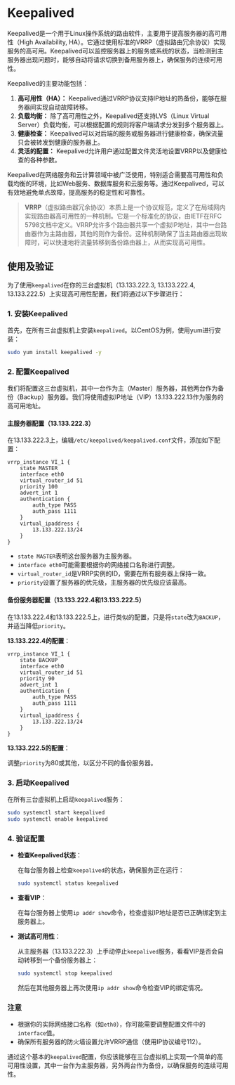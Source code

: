 # Keepalived

Keepalived是一个用于Linux操作系统的路由软件，主要用于提高服务器的高可用性（High Availability, HA）。它通过使用标准的VRRP（虚拟路由冗余协议）实现服务的高可用。Keepalived可以监控服务器上的服务或系统的状态，当检测到主服务器出现问题时，能够自动将请求切换到备用服务器上，确保服务的连续可用性。

Keepalived的主要功能包括：

1. **高可用性（HA）：** Keepalived通过VRRP协议支持IP地址的热备份，能够在服务器间实现自动故障转移。
2. **负载均衡：** 除了高可用性之外，Keepalived还支持LVS（Linux Virtual Server）负载均衡，可以根据配置的规则将客户端请求分发到多个服务器上。
3. **健康检查：** Keepalived可以对后端的服务或服务器进行健康检查，确保流量只会被转发到健康的服务器上。
4. **灵活的配置：** Keepalived允许用户通过配置文件灵活地设置VRRP以及健康检查的各种参数。

Keepalived在网络服务和云计算领域中被广泛使用，特别适合需要高可用性和负载均衡的环境，比如Web服务、数据库服务和云服务等。通过Keepalived，可以有效地避免单点故障，提高服务的稳定性和可靠性。

> **VRRP**（虚拟路由器冗余协议）本质上是一个协议规范，定义了在局域网内实现路由器高可用性的一种机制。它是一个标准化的协议，由IETF在RFC 5798文档中定义。VRRP允许多个路由器共享一个虚拟IP地址，其中一台路由器作为主路由器，其他的则作为备份。这种机制确保了当主路由器出现故障时，可以快速地将流量转移到备份路由器上，从而实现高可用性。



## 使用及验证

为了使用`keepalived`在你的三台虚拟机（13.133.222.3, 13.133.222.4, 13.133.222.5）上实现高可用性配置，我们将通过以下步骤进行：

### 1. 安装Keepalived

首先，在所有三台虚拟机上安装`keepalived`。以CentOS为例，使用yum进行安装：

```sh
sudo yum install keepalived -y
```

### 2. 配置Keepalived

我们将配置这三台虚拟机，其中一台作为主（Master）服务器，其他两台作为备份（Backup）服务器。我们将使用虚拟IP地址（VIP）13.133.222.13作为服务的高可用地址。

#### 主服务器配置（13.133.222.3）

在13.133.222.3上，编辑`/etc/keepalived/keepalived.conf`文件，添加如下配置：

```nginx
vrrp_instance VI_1 {
    state MASTER
    interface eth0
    virtual_router_id 51
    priority 100
    advert_int 1
    authentication {
        auth_type PASS
        auth_pass 1111
    }
    virtual_ipaddress {
        13.133.222.13/24
    }
}
```

- `state MASTER`表明这台服务器为主服务器。
- `interface eth0`可能需要根据你的网络接口名称进行调整。
- `virtual_router_id`是VRRP实例的ID，需要在所有服务器上保持一致。
- `priority`设置了服务器的优先级，主服务器的优先级应该最高。

#### 备份服务器配置（13.133.222.4和13.133.222.5）

在13.133.222.4和13.133.222.5上，进行类似的配置，只是将`state`改为`BACKUP`，并适当降低`priority`。

**13.133.222.4的配置**：

```nginx
vrrp_instance VI_1 {
    state BACKUP
    interface eth0
    virtual_router_id 51
    priority 90
    advert_int 1
    authentication {
        auth_type PASS
        auth_pass 1111
    }
    virtual_ipaddress {
        13.133.222.13/24
    }
}
```

**13.133.222.5的配置**：

调整`priority`为80或其他，以区分不同的备份服务器。

### 3. 启动Keepalived

在所有三台虚拟机上启动`keepalived`服务：

```sh
sudo systemctl start keepalived
sudo systemctl enable keepalived
```

### 4. 验证配置

- **检查Keepalived状态**：

  在每台服务器上检查`keepalived`的状态，确保服务正在运行：

  ```sh
  sudo systemctl status keepalived
  ```

- **查看VIP**：

  在每台服务器上使用`ip addr show`命令，检查虚拟IP地址是否已正确绑定到主服务器上。

- **测试高可用性**：

  从主服务器（13.133.222.3）上手动停止`keepalived`服务，看看VIP是否会自动转移到一个备份服务器上：

  ```sh
  sudo systemctl stop keepalived
  ```

  然后在其他服务器上再次使用`ip addr show`命令检查VIP的绑定情况。

### 注意

- 根据你的实际网络接口名称（如`eth0`），你可能需要调整配置文件中的`interface`值。
- 确保所有服务器的防火墙设置允许VRRP通信（使用IP协议编号112）。

通过这个基本的`keepalived`配置，你应该能够在三台虚拟机上实现一个简单的高可用性设置，其中一台作为主服务器，另外两台作为备份，以确保服务的连续可用性。